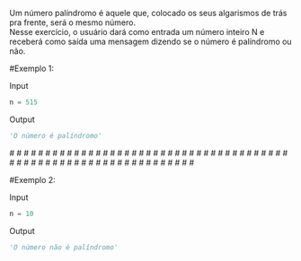 Um número palíndromo é aquele que, colocado os seus algarismos de trás pra frente, será o mesmo número.  
Nesse exercício, o usuário dará como entrada um número inteiro N e receberá como saída uma mensagem dizendo se o número é palíndromo ou não.  

#Exemplo 1:  

Input  
```python
n = 515
```  

Output  
```python
'O número é palíndromo'
```  

\# \# \# \# \# \# \# \# \# \# \# \# \# \# \# \# \# \# \# \# \# \# \# \# \# \# \# \# \# \# \# \# \# \# \# \# \# \# \# \# \# \# \# \# \# \# \# \# \# \# \# \# \# \# \# \# \# \# \# \# \# \# \# \# \# 

#Exemplo 2:  

Input  
```python
n = 10
```  

Output  
```python
'O número não é palíndromo'
``` 
